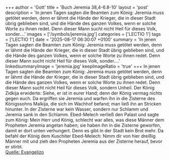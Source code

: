 +++
author = 'Gott'
title = 'Buch Jeremia 38,4-6.8-10'
layout = 'post'
description = 'In jenen Tagen sagten die Beamten zum König: Jeremia muss getötet werden, denn er lähmt die Hände der Krieger, die in dieser Stadt übrig geblieben sind, und die Hände des ganzen Volkes, wenn er solche Worte zu ihnen redet. Denn dieser Mann sucht nicht Heil für dieses Volk, sonder....'
images = ['/symbols/jeremia.jpg']
categories = ['LECTIO 1']
tags = ['LECTIO 1']
date = '2025-08-17 06:30:07 +0100'
summary = 'In jenen Tagen sagten die Beamten zum König: Jeremia muss getötet werden, denn er lähmt die Hände der Krieger, die in dieser Stadt übrig geblieben sind, und die Hände des ganzen Volkes, wenn er solche Worte zu ihnen redet. Denn dieser Mann sucht nicht Heil für dieses Volk, sonder....'
linkedsummaryImage = 'jeremia.jpg'
keepImageRatio = 'true'
+++
In jenen Tagen sagten die Beamten zum König: Jeremia muss getötet werden, denn er lähmt die Hände der Krieger, die in dieser Stadt übrig geblieben sind, und die Hände des ganzen Volkes, wenn er solche Worte zu ihnen redet. Denn dieser Mann sucht nicht Heil für dieses Volk, sondern Unheil.<!--more-->
Der König Zidkija erwiderte: Siehe, er ist in eurer Hand; denn der König vermag nichts gegen euch.
Da ergriffen sie Jeremia und warfen ihn in die Zisterne des Königssohns Malkija, die sich im Wachhof befand; man ließ ihn an Stricken hinunter. In der Zisterne war kein Wasser, sondern nur Schlamm und Jeremia sank in den Schlamm.
Ebed-Melech verließ den Palast und sagte zum König:
Mein Herr und König, schlecht war alles, was diese Männer dem Propheten Jeremia angetan haben; sie haben ihn in die Zisterne geworfen, damit er dort unten verhungert. Denn es gibt in der Stadt kein Brot mehr.
Da befahl der König dem Kuschiter Ebed-Melech: Nimm dir von hier dreißig Männer mit und zieh den Propheten Jeremia aus der Zisterne herauf, bevor er stirbt.<br> [Quelle: Evangelizo](https://evangeliumtagfuertag.org/DE/gospel)